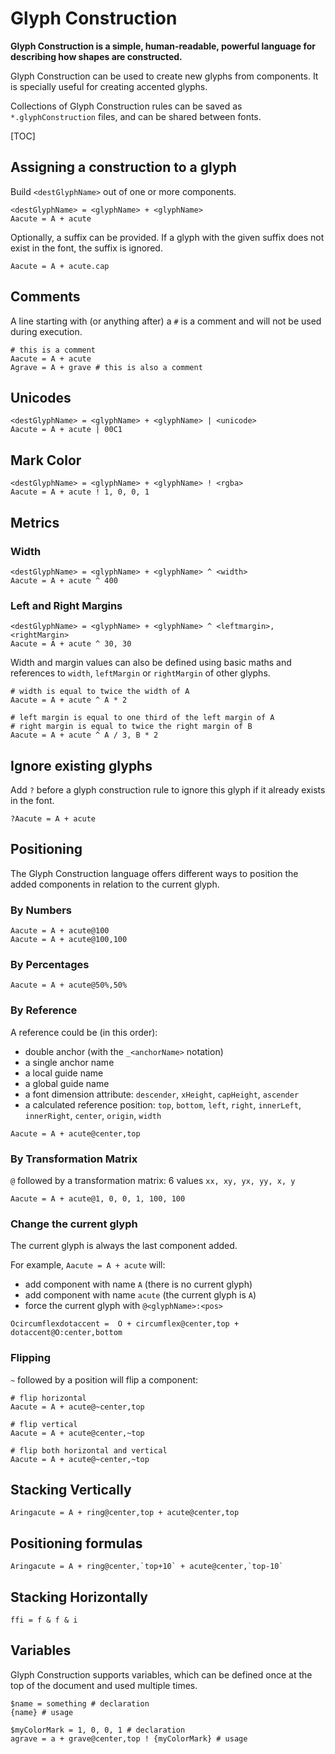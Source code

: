 Glyph Construction
==================

**Glyph Construction is a simple, human-readable, powerful language for describing how shapes are constructed.**

Glyph Construction can be used to create new glyphs from components. It is specially useful for creating accented glyphs.

Collections of Glyph Construction rules can be saved as `*.glyphConstruction` files, and can be shared between fonts.

[TOC]

## Assigning a construction to a glyph

Build `<destGlyphName>` out of one or more components.

```
<destGlyphName> = <glyphName> + <glyphName>
Aacute = A + acute
```

Optionally, a suffix can be provided. If a glyph with the given suffix does not exist in the font, the suffix is ignored.

```
Aacute = A + acute.cap
```

## Comments

A line starting with (or anything after) a `#` is a comment and will not be used during execution.

```
# this is a comment
Aacute = A + acute
Agrave = A + grave # this is also a comment
```

## Unicodes

```
<destGlyphName> = <glyphName> + <glyphName> | <unicode>
Aacute = A + acute | 00C1
```

## Mark Color

```
<destGlyphName> = <glyphName> + <glyphName> ! <rgba>
Aacute = A + acute ! 1, 0, 0, 1
```

## Metrics

### Width

```
<destGlyphName> = <glyphName> + <glyphName> ^ <width>
Aacute = A + acute ^ 400
```

### Left and Right Margins

```
<destGlyphName> = <glyphName> + <glyphName> ^ <leftmargin>, <rightMargin>
Aacute = A + acute ^ 30, 30
```

Width and margin values can also be defined using basic maths and references to `width`, `leftMargin` or `rightMargin` of other glyphs.

```
# width is equal to twice the width of A
Aacute = A + acute ^ A * 2

# left margin is equal to one third of the left margin of A
# right margin is equal to twice the right margin of B
Aacute = A + acute ^ A / 3, B * 2
```

## Ignore existing glyphs

Add `?` before a glyph construction rule to ignore this glyph if it already exists in the font.

```
?Aacute = A + acute
```

## Positioning

The Glyph Construction language offers different ways to position the added components in relation to the current glyph.

### By Numbers

```
Aacute = A + acute@100
Aacute = A + acute@100,100
```

### By Percentages

```
Aacute = A + acute@50%,50%
```

### By Reference

A reference could be (in this order):

- double anchor (with the `_<anchorName>` notation)
- a single anchor name
- a local guide name
- a global guide name
- a font dimension attribute: `descender`, `xHeight`, `capHeight`, `ascender`
- a calculated reference position: `top`, `bottom`, `left`, `right`, `innerLeft`, `innerRight`, `center`, `origin`, `width`

```
Aacute = A + acute@center,top
```

### By Transformation Matrix

`@` followed by a transformation matrix: 6 values `xx, xy, yx, yy, x, y`

```
Aacute = A + acute@1, 0, 0, 1, 100, 100
```

### Change the current glyph

The current glyph is always the last component added.

For example, `Aacute = A + acute` will:

- add component with name `A` (there is no current glyph)
- add component with name `acute` (the current glyph is `A`)
- force the current glyph with `@<glyphName>:<pos>`

```
Ocircumflexdotaccent =  O + circumflex@center,top + dotaccent@O:center,bottom
```

### Flipping

`~` followed by a position will flip a component:

```
# flip horizontal
Aacute = A + acute@~center,top

# flip vertical
Aacute = A + acute@center,~top

# flip both horizontal and vertical
Aacute = A + acute@~center,~top
```

## Stacking Vertically

```
Aringacute = A + ring@center,top + acute@center,top
```

## Positioning formulas

```
Aringacute = A + ring@center,`top+10` + acute@center,`top-10`
```

## Stacking Horizontally

```
ffi = f & f & i
```

## Variables

Glyph Construction supports variables, which can be defined once at the top of the document and used multiple times.

```
$name = something # declaration
{name} # usage

$myColorMark = 1, 0, 0, 1 # declaration
agrave = a + grave@center,top ! {myColorMark} # usage
```
